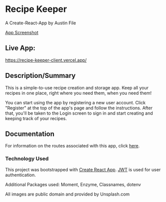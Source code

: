 # Recipe Keeper

A Create-React-App by Austin File

[App Screenshot](https://imgur.com/sdO3EZC)
## Live App: 
https://recipe-keeper-client.vercel.app/

## Description/Summary
This is a simple-to-use recipe creation and storage app. Keep all your recipes in one place, right where you need them, when you need them!

You can start using the app by registering a new user account. Click "Register" at the top of the app's page and follow the instructions. After that, you'll be taken to the Login screen to sign in and start creating and keeping track of your recipes.

## Documentation
For information on the routes associated with this app, click [here](https://github.com/austinfile510/recipe-keeper-server).

### Technology Used
This project was bootstrapped with [Create React App](https://github.com/facebook/create-react-app). [JWT](https://jwt.io/) is used for user authentication.

Additional Packages used: Moment, Enzyme, Classnames, dotenv

All images are public domain and provided by Unsplash.com